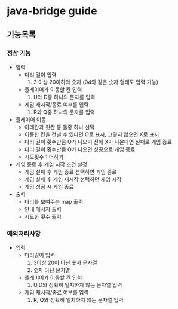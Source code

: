 # java-bridge guide
## 기능목록
### 정상 기능
+ 입력
    - 다리 길이 입력
        1. 3 이상 20이하의 숫자 (04와 같은 숫자 형태도 입력 가능)
    - 플레이어가 이동할 칸 입력
        1. U와 D중 하나의 문자를 입력
    - 게임 재시작/종료 여부를 입력
        1. R과 Q중 하나의 문자를 입력
+ 플레이어 이동
    - 아래칸과 윗칸 중 둘중 하나 선택
    - 이동한 칸을 건널 수 있다면 O로 표시, 그렇지 않으면 X로 표시
    - 다리 길이 횟수만큼 O가 나오기 전에 X가 나온다면 실패로 게임 종료
    - 다리 길이 횟수만큼 O가 나오면 성공으로 게임 종료
    - 시도횟수 1 더하기
+ 게임 종료 후 게임 시작 조건 설정
    - 게임 실패 후 게임 종료 선택하면 게임 종료
    - 게임 실패 후 게임 재시작 선택하면 게임 시작
    - 게임 성공 시 게임 종료
+ 출력
    - 다리를 보여주는 map 출력
    - 안내 메시지 출력
    - 시도한 횟수 출력
### 예외처리사항
+ 입력
    - 다리길이 입력
        1. 3이상 20이 아닌 숫자 문자열
        2. 숫자 아닌 문자열
    - 플레이어가 이동할 칸 입력
        1. U,D와 정확히 일치하지 않는 문자열 입력
    - 게임 재시작/종료 여부를 입력
        1. R, Q와 정확히 일치하지 않는 문자열 입력
